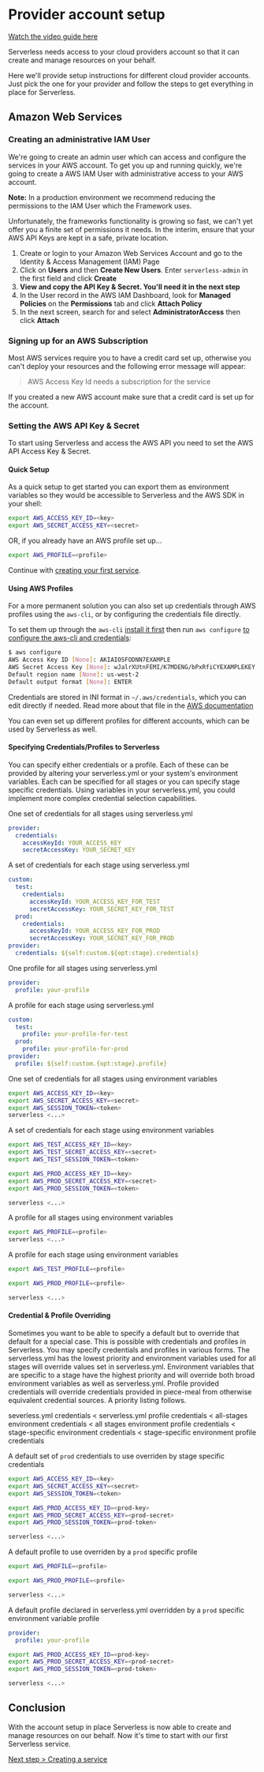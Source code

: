 <!--
title: AWS Authentication Setup
menuText: AWS Authentication Setup
layout: Doc
-->

# Provider account setup

[Watch the video guide here](https://youtu.be/weOsx5rLWX0)

Serverless needs access to your cloud providers account so that it can create and manage resources on your behalf.

Here we'll provide setup instructions for different cloud provider accounts. Just pick the one for your
provider and follow the steps to get everything in place for Serverless.

## Amazon Web Services

### Creating an administrative IAM User

We're going to create an admin user which can access and configure the services in your AWS account.
To get you up and running quickly, we're going to create a AWS IAM User with administrative access to your AWS account.

**Note:** In a production environment we recommend reducing the permissions to the IAM User which the Framework uses.

Unfortunately, the frameworks functionality is growing so fast, we can't yet offer you a finite set of permissions it needs. In the interim, ensure that your AWS API Keys are kept in a safe, private location.

1. Create or login to your Amazon Web Services Account and go to the Identity & Access Management (IAM) Page
2. Click on **Users** and then **Create New Users**. Enter `serverless-admin` in the first field and click **Create**
3. **View and copy the API Key & Secret. You'll need it in the next step**
4. In the User record in the AWS IAM Dashboard, look for **Managed Policies** on the **Permissions** tab and click
**Attach Policy**
5. In the next screen, search for and select **AdministratorAccess** then click **Attach**

### Signing up for an AWS Subscription

Most AWS services require you to have a credit card set up, otherwise you can't deploy your resources and the following error message will appear:

>AWS Access Key Id needs a subscription for the service

If you created a new AWS account make sure that a credit card is set up for the account.

### Setting the AWS API Key & Secret

To start using Serverless and access the AWS API you need to set the AWS API Access Key & Secret.

#### Quick Setup

As a quick setup to get started you can export them as environment variables so they would be accessible to Serverless and the AWS SDK in your shell:

```bash
export AWS_ACCESS_KEY_ID=<key>
export AWS_SECRET_ACCESS_KEY=<secret>
```

OR, if you already have an AWS profile set up...

```bash
export AWS_PROFILE=<profile>
```

Continue with [creating your first service](../../01-guide/02-creating-services.md).

#### Using AWS Profiles

For a more permanent solution you can also set up credentials through AWS profiles using the `aws-cli`, or by configuring the credentials file directly.

To set them up through the `aws-cli` [install it first](http://docs.aws.amazon.com/cli/latest/userguide/installing.html) then run `aws configure` [to configure the aws-cli and credentials](http://docs.aws.amazon.com/cli/latest/userguide/cli-chap-getting-started.html):

```bash
$ aws configure
AWS Access Key ID [None]: AKIAIOSFODNN7EXAMPLE
AWS Secret Access Key [None]: wJalrXUtnFEMI/K7MDENG/bPxRfiCYEXAMPLEKEY
Default region name [None]: us-west-2
Default output format [None]: ENTER
```

Credentials are stored in INI format in `~/.aws/credentials`, which you can edit directly if needed. Read more about that file in the [AWS documentation](http://docs.aws.amazon.com/cli/latest/userguide/cli-chap-getting-started.html#cli-config-files)

You can even set up different profiles for different accounts, which can be used by Serverless as well.

#### Specifying Credentials/Profiles to Serverless

You can specify either credentials or a profile.  Each of these can be provided by altering your serverless.yml or your system's environment variables.  Each can be specified for all stages or you can specify stage specific credentials.  Using variables in your serverless.yml, you could implement more complex credential selection capabilities.


One set of credentials for all stages using serverless.yml
```yml
provider:
  credentials:
    accessKeyId: YOUR_ACCESS_KEY
    secretAccessKey: YOUR_SECRET_KEY
```

A set of credentials for each stage using serverless.yml
```yml
custom:
  test:
    credentials:
      accessKeyId: YOUR_ACCESS_KEY_FOR_TEST
      secretAccessKey: YOUR_SECRET_KEY_FOR_TEST
  prod:
    credentials:
      accessKeyId: YOUR_ACCESS_KEY_FOR_PROD
      secretAccessKey: YOUR_SECRET_KEY_FOR_PROD
provider:
  credentials: ${self:custom.${opt:stage}.credentials}
```

One profile for all stages using serverless.yml
```yml
provider:
  profile: your-profile
```

A profile for each stage using serverless.yml
```yml
custom:
  test:
    profile: your-profile-for-test
  prod:
    profile: your-profile-for-prod
provider:
  profile: ${self:custom.{opt:stage}.profile}
```

One set of credentials for all stages using environment variables
```bash
export AWS_ACCESS_KEY_ID=<key>
export AWS_SECRET_ACCESS_KEY=<secret>
export AWS_SESSION_TOKEN=<token>
serverless <...>
```

A set of credentials for each stage using environment variables
```bash
export AWS_TEST_ACCESS_KEY_ID=<key>
export AWS_TEST_SECRET_ACCESS_KEY=<secret>
export AWS_TEST_SESSION_TOKEN=<token>

export AWS_PROD_ACCESS_KEY_ID=<key>
export AWS_PROD_SECRET_ACCESS_KEY=<secret>
export AWS_PROD_SESSION_TOKEN=<token>

serverless <...>
```

A profile for all stages using environment variables
```bash
export AWS_PROFILE=<profile>
serverless <...>
```

A profile for each stage using environment variables
```bash
export AWS_TEST_PROFILE=<profile>

export AWS_PROD_PROFILE=<profile>

serverless <...>
```

#### Credential & Profile Overriding

Sometimes you want to be able to specify a default but to override that default for a special case.  This is possible with credentials and profiles in Serverless.  You may specify credentials and profiles in various forms.  The serverless.yml has the lowest priority and environment variables used for all stages will override values set in serverless.yml.  Environment variables that are specific to a stage have the highest priority and will override both broad environment variables as well as serverless.yml.  Profile provided credentials will override credentials provided in piece-meal from otherwise equivalent credential sources.  A priority listing follows.

severless.yml credentials < serverless.yml profile credentials < all-stages environment credentials < all stages environment profile credentials < stage-specific environment credentials < stage-specific environment profile credentials

A default set of `prod` credentials to use overriden by stage specific credentials
```bash
export AWS_ACCESS_KEY_ID=<key>
export AWS_SECRET_ACCESS_KEY=<secret>
export AWS_SESSION_TOKEN=<token>

export AWS_PROD_ACCESS_KEY_ID=<prod-key>
export AWS_PROD_SECRET_ACCESS_KEY=<prod-secret>
export AWS_PROD_SESSION_TOKEN=<prod-token>

serverless <...>
```

A default profile to use overriden by a `prod` specific profile
```bash
export AWS_PROFILE=<profile>

export AWS_PROD_PROFILE=<profile>

serverless <...>
```

A default profile declared in serverless.yml overridden by a `prod` specific environment variable profile
```yml
provider:
  profile: your-profile
```
```bash
export AWS_PROD_ACCESS_KEY_ID=<prod-key>
export AWS_PROD_SECRET_ACCESS_KEY=<prod-secret>
export AWS_PROD_SESSION_TOKEN=<prod-token>

serverless <...>
```

## Conclusion

With the account setup in place Serverless is now able to create and manage resources on our behalf.
Now it's time to start with our first Serverless service.

[Next step > Creating a service](../../01-guide/02-creating-services.md)

